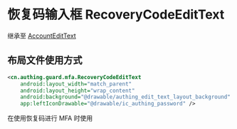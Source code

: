 # 恢复码输入框 RecoveryCodeEditText

继承至 [AccountEditText](./hc_account_edit_text.md)

## 布局文件使用方式
```xml
<cn.authing.guard.mfa.RecoveryCodeEditText
    android:layout_width="match_parent"
    android:layout_height="wrap_content"
    android:background="@drawable/authing_edit_text_layout_background"
    app:leftIconDrawable="@drawable/ic_authing_password" />
```

在使用恢复码进行 MFA 时使用

<br>
